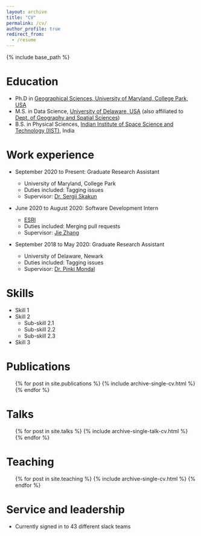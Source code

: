 ```yaml
---
layout: archive
title: "CV"
permalink: /cv/
author_profile: true
redirect_from:
  - /resume
---
```


{% include base_path %}

Education
======
* Ph.D in [Geographical Sciences, University of Maryland, College Park, USA](https://geog.umd.edu/)
* M.S. in Data Science, [University of Delaware, USA]([https://www.udel.edu/](https://www.udel.edu/academics/colleges/grad/prospective-students/programs/interdisciplinary/data-science/)) (also affiliated to [Dept. of Geography and Spatial Sciences](https://www.udel.edu/academics/colleges/ceoe/departments/gss/))
* B.S. in Physical Sciences, [Indian Institute of Space Science and Technology (IIST)](https://www.iist.ac.in/), India


Work experience
======
* September 2020 to Present: Graduate Research Assistant
  * University of Maryland, College Park
  * Duties included: Tagging issues
  * Supervisor: [Dr. Sergii Skakun](https://geog.umd.edu/facultyprofile/skakun/sergii)

* June 2020 to August 2020: Software Development Intern
  * [ESRI](https://www.esri.com/en-us/home)
  * Duties included: Merging pull requests
  * Supervisor: [Jie Zhang](https://www.linkedin.com/in/esrijiezhang/)

* September 2018 to May 2020: Graduate Research Assistant
  * University of Delaware, Newark
  * Duties included: Tagging issues
  * Supervisor: [Dr. Pinki Mondal](https://www.udel.edu/academics/colleges/ceoe/departments/gss/faculty/pinki-mondal/)
  
Skills
======
* Skill 1
* Skill 2
  * Sub-skill 2.1
  * Sub-skill 2.2
  * Sub-skill 2.3
* Skill 3

Publications
======
  <ul>{% for post in site.publications %}
    {% include archive-single-cv.html %}
  {% endfor %}</ul>
  
Talks
======
  <ul>{% for post in site.talks %}
    {% include archive-single-talk-cv.html %}
  {% endfor %}</ul>
  
Teaching
======
  <ul>{% for post in site.teaching %}
    {% include archive-single-cv.html %}
  {% endfor %}</ul>
  
Service and leadership
======
* Currently signed in to 43 different slack teams
